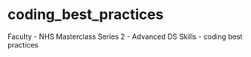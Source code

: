 # coding_best_practices
Faculty - NHS Masterclass Series 2 - Advanced DS Skills - coding best practices
